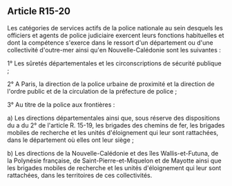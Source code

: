 Article R15-20
----
Les catégories de services actifs de la police nationale au sein desquels les
officiers et agents de police judiciaire exercent leurs fonctions habituelles et
dont la compétence s'exerce dans le ressort d'un département ou d'une
collectivité d'outre-mer ainsi qu'en Nouvelle-Calédonie sont les suivantes :

1° Les sûretés départementales et les circonscriptions de sécurité publique ;

2° A Paris, la direction de la police urbaine de proximité et la direction de
l'ordre public et de la circulation de la préfecture de police ;

3° Au titre de la police aux frontières :

a) Les directions départementales ainsi que, sous réserve des dispositions du a
du 2° de l'article R. 15-19, les brigades des chemins de fer, les brigades
mobiles de recherche et les unités d'éloignement qui leur sont rattachées, dans
le département où elles ont leur siège ;

b) Les directions de la Nouvelle-Calédonie et des îles Wallis-et-Futuna, de la
Polynésie française, de Saint-Pierre-et-Miquelon et de Mayotte ainsi que les
brigades mobiles de recherche et les unités d'éloignement qui leur sont
rattachées, dans les territoires de ces collectivités.
